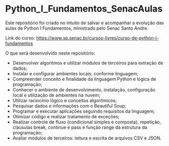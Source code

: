 # Python_I_Fundamentos_SenacAulas

Este repositório foi criado no intuito de salvar e acompanhar a evolução das aulas de Python I Fundamentos, ministrado pelo Senac Santo Andre.

Link do curso: https://www.sp.senac.br/cursos-livres/curso-de-python-i-fundamentos

O que será desenvolvido neste repositório:
- Desenvolver algoritmos e utilizar módulos de terceiros para extração de dados;
- Instalar e configurar ambientes locais, conforme linguagem;
- Compreender conceito e finalidade da linguagem Python e lógica de programação;
- Conhecer o ambiente de desenvolvimento, instalação, configuração local e utilização de ambientes na nuvem;
- Utilizar raciocínio lógico e conceitos algorítmicos;
- Pesquisar dados e informações com o Beautiful Soup;
- Programar e executar aplicações seguindo requisitos da linguagem;
- Otimizar código e realizar tratamento de exceções;
- Realizar controle de fluxo (condicional simples e composta), repetição, cláusulas break, continue e pass e função range da estrutura da programação;
- Avaliar módulos de terceiros: leitura e escrita de arquivos CSV e JSON.
